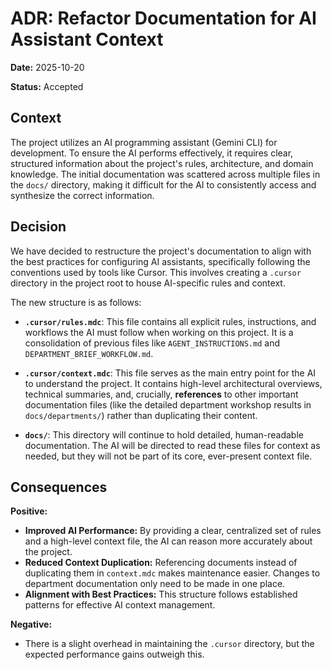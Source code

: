 # ADR: Refactor Documentation for AI Assistant Context

**Date:** 2025-10-20

**Status:** Accepted

## Context

The project utilizes an AI programming assistant (Gemini CLI) for development. To ensure the AI performs effectively, it requires clear, structured information about the project's rules, architecture, and domain knowledge. The initial documentation was scattered across multiple files in the `docs/` directory, making it difficult for the AI to consistently access and synthesize the correct information.

## Decision

We have decided to restructure the project's documentation to align with the best practices for configuring AI assistants, specifically following the conventions used by tools like Cursor. This involves creating a `.cursor` directory in the project root to house AI-specific rules and context.

The new structure is as follows:

-   **`.cursor/rules.mdc`**: This file contains all explicit rules, instructions, and workflows the AI must follow when working on this project. It is a consolidation of previous files like `AGENT_INSTRUCTIONS.md` and `DEPARTMENT_BRIEF_WORKFLOW.md`.

-   **`.cursor/context.mdc`**: This file serves as the main entry point for the AI to understand the project. It contains high-level architectural overviews, technical summaries, and, crucially, **references** to other important documentation files (like the detailed department workshop results in `docs/departments/`) rather than duplicating their content.

-   **`docs/`**: This directory will continue to hold detailed, human-readable documentation. The AI will be directed to read these files for context as needed, but they will not be part of its core, ever-present context file.

## Consequences

**Positive:**

-   **Improved AI Performance:** By providing a clear, centralized set of rules and a high-level context file, the AI can reason more accurately about the project.
-   **Reduced Context Duplication:** Referencing documents instead of duplicating them in `context.mdc` makes maintenance easier. Changes to department documentation only need to be made in one place.
-   **Alignment with Best Practices:** This structure follows established patterns for effective AI context management.

**Negative:**

-   There is a slight overhead in maintaining the `.cursor` directory, but the expected performance gains outweigh this.

